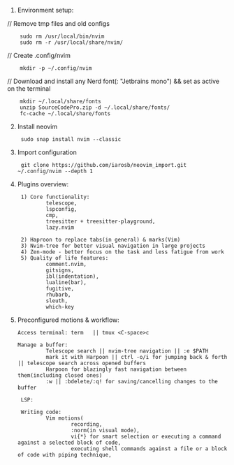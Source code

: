 1. Environment setup:

// Remove tmp files and old configs 

        sudo rm /usr/local/bin/nvim
        sudo rm -r /usr/local/share/nvim/

// Create .config/nvim

        mkdir -p ~/.config/nvim

// Download and install any Nerd font(: "Jetbrains mono") && set as active on the terminal

        mkdir ~/.local/share/fonts
        unzip SourceCodePro.zip -d ~/.local/share/fonts/
        fc-cache ~/.local/share/fonts

 
2. Install neovim

        sudo snap install nvim --classic

3. Import configuration 

        git clone https://github.com/iarosb/neovim_import.git ~/.config/nvim --depth 1

4. Plugins overview:   

        1) Core functionality: 
                telescope,
                lspconfig,
                cmp,
                treesitter + treesitter-playground,
                lazy.nvim 

        2) Haproon to replace tabs(in general) & marks(Vim) 
        3) Nvim-tree for better visual navigation in large projects
        4) Zen-mode - better focus on the task and less fatigue from work 
        5) Quality of life features:
                comment.nvim,
                gitsigns,
                ibl(indentation),
                lualine(bar),
                fugitive,
                rhubarb,
                sleuth,
                which-key

5. Preconfigured motions & workflow:

       Access terminal: term   || tmux <C-space>c

       Manage a buffer: 
                Telescope search || nvim-tree navigation || :e $PATH  
                mark it with Harpoon || ctrl -o/i for jumping back & forth || telescope search across opened buffers
                Harpoon for blazingly fast navigation between them(including closed ones) 
                :w || :bdelete/:q! for saving/cancelling changes to the buffer
        
        LSP:

        Writing code:
                Vim motions(
                        recording,
                        :norm(in visual mode),
                        vi{*} for smart selection or executing a command against a selected block of code,   
                        executing shell commands against a file or a block of code with piping technique,


